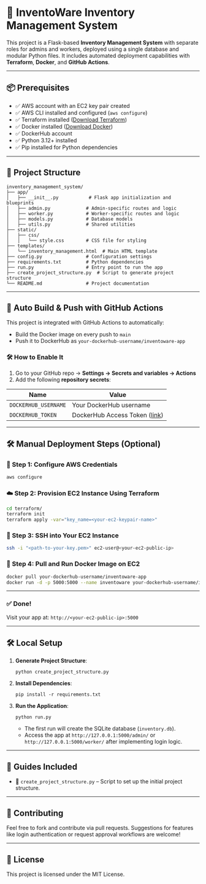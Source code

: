 # 🚀 InventoWare Inventory Management System

This project is a Flask-based **Inventory Management System** with separate roles for admins and workers, deployed using a single database and modular Python files. It includes automated deployment capabilities with **Terraform**, **Docker**, and **GitHub Actions**.

---

## 📦 Prerequisites

- ✅ AWS account with an EC2 key pair created
- ✅ AWS CLI installed and configured (`aws configure`)
- ✅ Terraform installed ([Download Terraform](https://terraform.io))
- ✅ Docker installed ([Download Docker](https://docker.com))
- ✅ DockerHub account
- ✅ Python 3.12+ installed
- ✅ Pip installed for Python dependencies

---

## 📁 Project Structure

```
inventory_management_system/
├── app/
│   ├── __init__.py           # Flask app initialization and blueprints
│   ├── admin.py             # Admin-specific routes and logic
│   ├── worker.py            # Worker-specific routes and logic
│   ├── models.py            # Database models
│   ├── utils.py             # Shared utilities
├── static/
│   ├── css/
│   │   └── style.css        # CSS file for styling
├── templates/
│   └── inventory_management.html  # Main HTML template
├── config.py                # Configuration settings
├── requirements.txt         # Python dependencies
├── run.py                   # Entry point to run the app
├── create_project_structure.py  # Script to generate project structure
└── README.md                # Project documentation
```

---

## 🚀 Auto Build & Push with GitHub Actions

This project is integrated with GitHub Actions to automatically:

- Build the Docker image on every push to `main`
- Push it to DockerHub as `your-dockerhub-username/inventoware-app`

### 🛠 How to Enable It

1. Go to your GitHub repo → **Settings → Secrets and variables → Actions**
2. Add the following **repository secrets**:

| Name                | Value                               |
|---------------------|-------------------------------------|
| `DOCKERHUB_USERNAME`| Your DockerHub username             |
| `DOCKERHUB_TOKEN`   | DockerHub Access Token ([link](https://hub.docker.com/settings/security)) |

---

## 🛠️ Manual Deployment Steps (Optional)

### 🔐 Step 1: Configure AWS Credentials
```bash
aws configure
```

### ☁️ Step 2: Provision EC2 Instance Using Terraform

```bash
cd terraform/
terraform init
terraform apply -var="key_name=<your-ec2-keypair-name>"
```

### 🔗 Step 3: SSH into Your EC2 Instance

```bash
ssh -i "<path-to-your-key.pem>" ec2-user@<your-ec2-public-ip>
```

### 🚀 Step 4: Pull and Run Docker Image on EC2

```bash
docker pull your-dockerhub-username/inventoware-app
docker run -d -p 5000:5000 --name inventoware your-dockerhub-username/inventoware-app
```

---

### ✅ Done!

Visit your app at: `http://<your-ec2-public-ip>:5000`

---

## 🛠️ Local Setup

1. **Generate Project Structure**:
   ```
   python create_project_structure.py
   ```
2. **Install Dependencies**:
   ```
   pip install -r requirements.txt
   ```
3. **Run the Application**:
   ```
   python run.py
   ```
   - The first run will create the SQLite database (`inventory.db`).
   - Access the app at `http://127.0.0.1:5000/admin/` or `http://127.0.0.1:5000/worker/` after implementing login logic.

---

## 📖 Guides Included

- 📘 `create_project_structure.py` – Script to set up the initial project structure.

---

## 🤝 Contributing

Feel free to fork and contribute via pull requests. Suggestions for features like login authentication or request approval workflows are welcome!

---

## 📄 License

This project is licensed under the MIT License.

